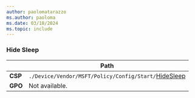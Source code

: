 ```yaml
---
author: paolomatarazzo
ms.author: paoloma
ms.date: 03/18/2024
ms.topic: include
---
```


### Hide Sleep

|  | Path |
|--|--|
| **CSP** | `./Device/Vendor/MSFT/Policy/Config/Start/`[HideSleep](/windows/client-management/mdm/policy-csp-start#hidesleep) |
| **GPO** | Not available. |

